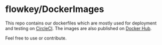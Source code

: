 # flowkey/DockerImages

This repo contains our dockerfiles which are mostly used for deployment and testing on [CircleCI](https://circleci.com).
The images are also published on [Docker Hub](https://hub.docker.com/u/flowkey/).

Feel free to use or contribute.
